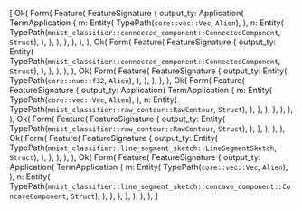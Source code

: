 [
    Ok(
        Form(
            Feature(
                FeatureSignature {
                    output_ty: Application(
                        TermApplication {
                            m: Entity(
                                TypePath(`core::vec::Vec`, `Alien`),
                            ),
                            n: Entity(
                                TypePath(`mnist_classifier::connected_component::ConnectedComponent`, `Struct`),
                            ),
                        },
                    ),
                },
            ),
        ),
    ),
    Ok(
        Form(
            Feature(
                FeatureSignature {
                    output_ty: Entity(
                        TypePath(`mnist_classifier::connected_component::ConnectedComponent`, `Struct`),
                    ),
                },
            ),
        ),
    ),
    Ok(
        Form(
            Feature(
                FeatureSignature {
                    output_ty: Entity(
                        TypePath(`core::num::f32`, `Alien`),
                    ),
                },
            ),
        ),
    ),
    Ok(
        Form(
            Feature(
                FeatureSignature {
                    output_ty: Application(
                        TermApplication {
                            m: Entity(
                                TypePath(`core::vec::Vec`, `Alien`),
                            ),
                            n: Entity(
                                TypePath(`mnist_classifier::raw_contour::RawContour`, `Struct`),
                            ),
                        },
                    ),
                },
            ),
        ),
    ),
    Ok(
        Form(
            Feature(
                FeatureSignature {
                    output_ty: Entity(
                        TypePath(`mnist_classifier::raw_contour::RawContour`, `Struct`),
                    ),
                },
            ),
        ),
    ),
    Ok(
        Form(
            Feature(
                FeatureSignature {
                    output_ty: Entity(
                        TypePath(`mnist_classifier::line_segment_sketch::LineSegmentSketch`, `Struct`),
                    ),
                },
            ),
        ),
    ),
    Ok(
        Form(
            Feature(
                FeatureSignature {
                    output_ty: Application(
                        TermApplication {
                            m: Entity(
                                TypePath(`core::vec::Vec`, `Alien`),
                            ),
                            n: Entity(
                                TypePath(`mnist_classifier::line_segment_sketch::concave_component::ConcaveComponent`, `Struct`),
                            ),
                        },
                    ),
                },
            ),
        ),
    ),
]